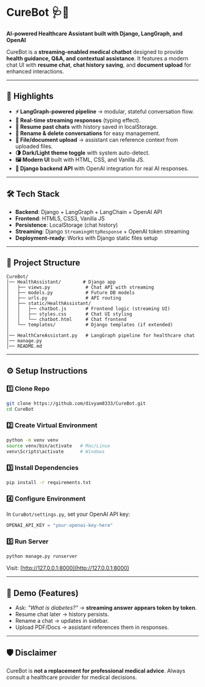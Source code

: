 # CureBot 🩺🤖

**AI-powered Healthcare Assistant built with Django, LangGraph, and OpenAI**

CureBot is a **streaming-enabled medical chatbot** designed to provide **health guidance, Q\&A, and contextual assistance**. It features a modern chat UI with **resume chat**, **chat history saving**, and **document upload** for enhanced interactions.

---

## 🚀 Highlights

* **⚡ LangGraph-powered pipeline** → modular, stateful conversation flow.
* **💬 Real-time streaming responses** (typing effect).
* **📂 Resume past chats** with history saved in localStorage.
* **📝 Rename & delete conversations** for easy management.
* **📎 File/document upload** → assistant can reference context from uploaded files.
* **🌗 Dark/Light theme toggle** with system auto-detect.
* **🖼️ Modern UI** built with HTML, CSS, and Vanilla JS.
* **🔗 Django backend API** with OpenAI integration for real AI responses.

---

## 🛠️ Tech Stack

* **Backend**: Django + LangGraph + LangChain + OpenAI API
* **Frontend**: HTML5, CSS3, Vanilla JS
* **Persistence**: LocalStorage (chat history)
* **Streaming**: Django `StreamingHttpResponse` + OpenAI token streaming
* **Deployment-ready**: Works with Django static files setup

---

## 📂 Project Structure

```
CureBot/
│── HealthAssistant/        # Django app
│   ├── views.py             # Chat API with streaming
│   ├── models.py            # Future DB models
│   ├── urls.py              # API routing
│   ├── static/HealthAssistant/
│   │   ├── chatbot.js       # Frontend logic (streaming UI)
│   │   ├── styles.css       # Chat UI styling
│   │   └── chatbot.html     # Chat frontend
│   └── templates/           # Django templates (if extended)
│
│── HealthCareAssistant.py   # LangGraph pipeline for healthcare chat
│── manage.py
│── README.md
```

---

## ⚙️ Setup Instructions

### 1️⃣ Clone Repo

```bash
git clone https://github.com/divyam8333/CureBot.git
cd CureBot
```

### 2️⃣ Create Virtual Environment

```bash
python -m venv venv
source venv/bin/activate   # Mac/Linux
venv\Scripts\activate      # Windows
```

### 3️⃣ Install Dependencies

```bash
pip install -r requirements.txt
```

### 4️⃣ Configure Environment

In `CuraBot/settings.py`, set your OpenAI API key:

```python
OPENAI_API_KEY = "your-openai-key-here"
```

### 5️⃣ Run Server

```bash
python manage.py runserver
```

Visit: [http://127.0.0.1:8000](http://127.0.0.1:8000)

---

## 🎥 Demo (Features)

* Ask: *"What is diabetes?"* → **streaming answer appears token by token**.
* Resume chat later → history persists.
* Rename a chat → updates in sidebar.
* Upload PDF/Docs → assistant references them in responses.

---

## 🛡️ Disclaimer

CureBot is **not a replacement for professional medical advice**. Always consult a healthcare provider for medical decisions.
